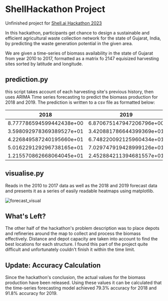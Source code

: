 # ShellHackathon Project
Unfinished project for [Shell.ai Hackathon 2023](https://www.shell.com/content/shell/corporate/global/en_gb/energy-and-innovation/digitalisation/digital-and-ai-competitions/shell-ai-hackathon-for-sustainable-and-affordable-energy/_jcr_content/root/main/section/simple/simple/call_to_action/links/item0.stream/1689930670046/ffd0dc218e58bf39a13cd70bc306c81d3a1fb9a1/detailed-problem-statement.pdf)

In this hackathon, participants get chance to design a sustainable and efficient agricultural waste collection network for the state of Gujarat, India, by predicting the waste generation potential in the given area.

We are given a time-series of biomass availability in the state of Gujarat from year 2010 to 2017, formatted as a matrix fo 2147 equisized harvesting sites sorted by latitude and longitude.

## prediction.py
this script takes account of each harvesting site's previous history, then uses ARIMA Time series forecasting to predict the biomass production for 2018 and 2019.
The prediction is written to a csv file as formatted below:

|2018|2019|
| ----------- | ----------- |
|8.777786594599442438e+00|6.870675147947206796e+00|
|3.598092978369389527e+01|3.420881786644399369e+01|
|4.226849587240195660e+01|6.748220092125960434e+01|
|5.016229129296738165e+01|7.029747919428999126e+01|
|1.215570862668064045e+01|2.452884211394681557e+01|

## visualise.py
Reads in the 2010 to 2017 data as well as the 2018 and 2019 forecast data and presents it as a series of easily readable heatmaps using matplotlib.


![forecast_visual](https://github.com/EbukaAmadiObi/ShellHackathon/assets/53743864/d3b1c8f8-2e38-4588-a217-449359db2a9a)

## What's Left?
The other half of the hackathon's problem description was to place depots and refineries around the map to collect and process the biomass effectively. Distance and depot capacity are taken into account to find the best locations for each structure. I found this part of the project quite difficult and unfortunately couldn't finish it within the time limit.

## Update: Accuracy Calculation
Since the hackathon's conclusion, the actual values for the biomass production have been released. Using these values it can be calculated that the time-series forecasting model achieved 79.3% accuracy for 2018 and 91.8% accuracy for 2019.

